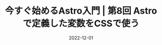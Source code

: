 ---
title: 今すぐ始めるAstro入門 | 第8回 Astroで定義した変数をCSSで使う
at: CodeGrid
date: 2022-12-01
type: writing
draft: false
link: https://www.codegrid.net/articles/2022-astro-8/
---